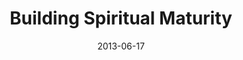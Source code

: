 ---
layout: music 
title: "Building Spiritual Maturity"
series: "How to Build People"
date: 2013-06-17 
description: "Chuck Mingo talks about building spiritual maturity."
audio: "http://www.crossroads.net/players/media/hq/htbp_01.mp3"
audio-duration: "43:53"
src: "http://www.crossroads.net/players/media/series/190x110_HowToBuildPeople.jpg"
---
